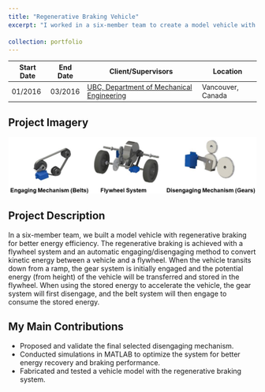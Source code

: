 ```yaml
---
title: "Regenerative Braking Vehicle"
excerpt: "I worked in a six-member team to create a model vehicle with regenerative braking for better energy efficiency. <br/><img src='/images/Regen.jpg'>"

collection: portfolio
---
```

| Start Date | End Date | Client/Supervisors | Location |
|---|---|---|---|
|  01/2016  |  03/2016  |  [UBC, Department of Mechanical Engineering](https://mech.ubc.ca/)  |  Vancouver, Canada  |

Project Imagery
------
<img src='/images/RegenC.JPG' width="750">

Project Description
------
In a six-member team, we built a model vehicle with regenerative braking for better energy efficiency. The regenerative braking is achieved with a flywheel system and an automatic engaging/disengaging method to convert kinetic energy between a vehicle and a flywheel. When the vehicle transits down from a ramp, the gear system is initially engaged and the potential energy (from height) of the vehicle will be transferred and stored in the flywheel. When using the stored energy to accelerate the vehicle, the gear system will first disengage, and the belt system will then engage to consume the stored energy. 

My Main Contributions
------                              
-	Proposed and validate the final selected disengaging mechanism.                                                                         
-	Conducted simulations in MATLAB to optimize the system for better energy recovery and braking performance.                               
-	Fabricated and tested a vehicle model with the regenerative braking system.                                                             
